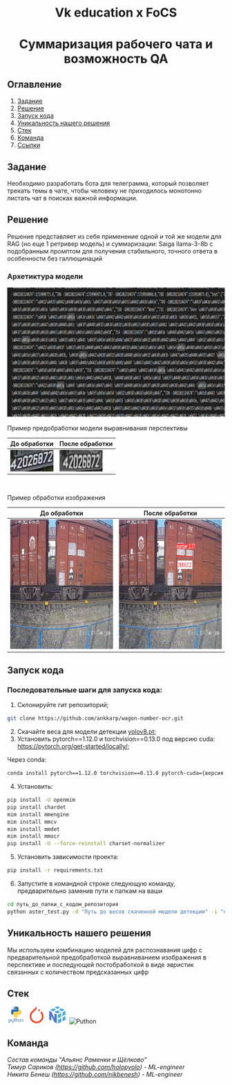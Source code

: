 # <p align="center"> Vk education x FoCS </p>
# <p align="center"> Суммаризация рабочего чата и возможность QA</p>



## Оглавление
1. [Задание](#1)
2. [Решение](#2)
3. [Запуск кода](#3)
4. [Уникальность нашего решения](#4)
5. [Стек](#5)
6. [Команда](#6)
7. [Ссылки](#7)

## <a name="1"> Задание </a>

Необходимо разработать бота для телеграмма, который позволяет трекать темы в чате, чтобы человеку не приходилось монотонно листать чат в поисках важной информации.

## <a name="2">Решение </a>

Решение представляет из себя применение одной и той же модели для RAG (но еще 1 ретривер модель) и суммаризации: Saiga llama-3-8b с подобранным промптом для получения стабильного, точного ответа в особенности без галлюцинаций

### Архетиктура модели
<img width="1200" height="300" alt="image" src="https://github.com/holopyolo/QAnSummarization_WorkChats/blob/main/images/archi.bmp"> 

<br>
<p>Пример предобработки модели выравнивания перспективы</p>

| До обработки  | После обработки |
| ------------- | ------------- |
| <img width="100" height="50" alt="image" src="https://github.com/ankkarp/wagon-number-ocr/blob/kinowari/photo_2023-10-15_06-14-10.jpg">  | <img width="100" height="50" alt="image" src="https://github.com/ankkarp/wagon-number-ocr/blob/kinowari/photo_2023-10-15_06-14-04.jpg">  |


<br>
<p>Пример обработки изображения</p>

| До обработки  | После обработки |
| ------------- | ------------- |
| <img width="600" height="300" alt="image" src="https://github.com/ankkarp/wagon-number-ocr/blob/kinowari/photo_2023-10-15_00-12-44(%D0%B4%D0%BE).jpg">  | <img width="600" height="300" alt="image" src="https://github.com/ankkarp/wagon-number-ocr/blob/kinowari/photo_2023-10-15_00-02-06.jpg">  |


## <a name="3">Запуск кода </a>

### Последовательные шаги для запуска кода:
1. Склонируйте гит репозиторий;
```Bash
git clone https://github.com/ankkarp/wagon-number-ocr.git
```
2. Скачайте веса для модели детекции [yolov8.pt](https://drive.google.com/file/d/1_GgjGP_vOUZLzOk44dhArin81sYBRJI8/view?usp=drive_link);
3. Установить pytorch==1.12.0 и torchvision==0.13.0 под версию cuda: https://pytorch.org/get-started/locally/;

Через conda:
```Bash
conda install pytorch==1.12.0 torchvision==0.13.0 pytorch-cuda={версия cuda} -c pytorch -c nvidia
```

4. Установить:
 ```Bash
pip install -U openmim
pip install chardet
mim install mmengine
mim install mmcv
mim install mmdet
mim install mmocr
pip install -U --force-reinstall charset-normalizer
```
5. Установить зависимости проекта:
 ```Bash
pip install -r requirements.txt
```
6. Запустите в командной строке следующую команду, предварительно заменив пути к папкам на ваши
```Bash
cd путь_до_папки_с_кодом_репозитория
python aster_test.py -d "Путь до весов скаченной модели детекции" -i "путь до папки с фотографиями" -o 'название_файла_с_результатом.csv' 
```
## <a name="4">Уникальность нашего решения </a>

Мы используем комбинацию моделей для распознавания цифр с предварительной предобработкой выравниванием изображения в перспективе и последующей постобработкой в виде эвристик связанных с количеством предсказанных цифр

## <a name="5">Стек </a>
  <img src="https://github.com/devicons/devicon/blob/master/icons/python/python-original-wordmark.svg" title="Python" alt="Puthon" width="40" height="40"/>&nbsp;
  <img src="https://github.com/devicons/devicon/blob/master/icons/pytorch/pytorch-original.svg" title="Pytorch" alt="Puthon" width="40" height="40"/>&nbsp;
  <img src="https://github.com/devicons/devicon/blob/master/icons/numpy/numpy-original.svg" title="Numpy" alt="Puthon" width="40" height="40"/>&nbsp;
  <img src="https://github.com/gradio-app/gradio/blob/main/readme_files/gradio.svg" title="Gradio" alt="Puthon" width="100" height="40"/>&nbsp;
## <a name="6">Команда </a>


*Состав команды "Альянс Раменки и Щёлково"*   
*Тимур Сариков (https://github.com/holopyolo) - ML-engineer*    
*Никита Бенеш (https://github.com/nikbenesh) - ML-engineer*  


